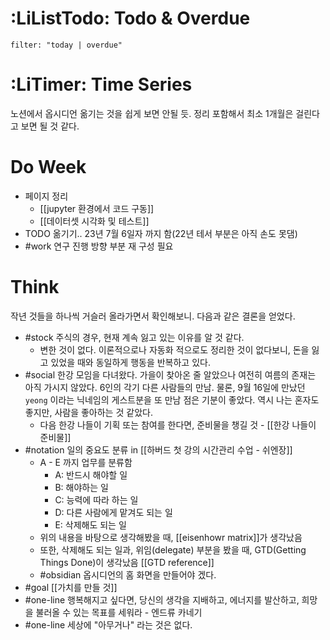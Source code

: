 # :LiListTodo: Todo & Overdue
```todoist
filter: "today | overdue"
```

# :LiTimer: Time Series

노션에서 옵시디언 옮기는 것을 쉽게 보면 안될 듯.
정리 포함해서 최소 1개월은 걸린다고 보면 될 것 같다.

# Do Week
- 페이지 정리
	- [[jupyter 환경에서 코드 구동]]
	- [[데이터셋 시각화 및 테스트]]
- TODO 옮기기.. 23년 7월 6일자 까지 함(22년 테서 부분은 아직 손도 못댐)
- #work 연구 진행 방향 부분 재 구성 필요

# Think
작년 것들을 하나씩 거슬러 올라가면서 확인해보니. 다음과 같은 결론을 얻었다.
- #stock 주식의 경우, 현재 계속 잃고 있는 이유를 알 것 같다.
	- 변한 것이 없다. 이론적으로나 자동화 적으로도 정리한 것이 없다보니, 돈을 잃고 있었을 때와 동일하게 행동을 반복하고 있다.
- #social 한강 모임을 다녀왔다. 가을이 찾아온 줄 알았으나 여전히 여름의 존재는 아직 가시지 않았다. 6인의 각기 다른 사람들의 만남. 물론, 9월 16일에 만났던 `yeong` 이라는 닉네임의 게스트분을 또 만남 점은 기분이 좋았다. 역시 나는 혼자도 좋지만, 사람을 좋아하는 것 같았다. 
	- 다음 한강 나들이 기획 또는 참여를 한다면, 준비물을 챙길 것 - [[한강 나들이 준비물]]
- #notation 일의 중요도 분류 in [[하버드 첫 강의 시간관리 수업 - 쉬엔장]]
	- A - E 까지 업무를 분류함
		- A: 반드시 해야할 일
		- B: 해야하는 일
		- C: 능력에 따라 하는 일
		- D: 다른 사람에게 맡겨도 되는 일
		- E: 삭제해도 되는 일
	- 위의 내용을 바탕으로 생각해봤을 때, [[eisenhowr matrix]]가 생각났음
	- 또한, 삭제해도 되는 일과, 위임(delegate) 부분을 봤을 때, GTD(Getting Things Done)이 생각났음 [[GTD reference]] 
	- #obsidian 옵시디언의 홈 화면을 만들어야 겠다. 
- #goal [[가치를 만들 것]]
- #one-line 행복해지고 싶다면, 당신의 생각을 지배하고, 에너지를 발산하고, 희망을 불러올 수 있는 목표를 세워라 - 엔드류 카네기
- #one-line 세상에 "아무거나" 라는 것은 없다.

